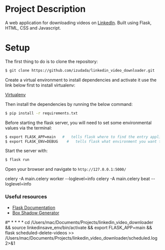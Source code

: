 #   Project Description

A web application for downloading videos on [LinkedIn](https://www.linkedin.com).
Built using Flask, HTML, CSS and Javascript.


# Setup

The first thing to do is to clone the repository:

```sh
$ git clone https://github.com/izudada/linkedin_video_downloader.git
```

Create a virtual environment to install dependencies and activate it use the link below first to install virtualenv:

[Virtualenv](https://izudada.medium.com/how-to-create-a-virtual-environment-in-python-a47f401506db)

Then install the dependencies by running the below command:

```sh
$ pip install -r requirements.txt
```

Before starting the flask server, you will need to set some environmental values via the terminal:

```sh
$ export FLASK_APP=main   #   tells flask where to find the entry application file
$ export FLASK_ENV=DEBUG    #   tells flask what environment you want to run or start
```

Start the server with:
```sh
$ flask run
```
Open your browser and navigate to `http://127.0.0.1:5000/`

celery -A main.celery worker --loglevel=info
celery -A main.celery beat --loglevel=info




### Useful resources

- [Flask Documentation](https://flask.palletsprojects.com/en/2.2.x)
- [Box Shadow Generator](https://getcssscan.com/css-box-shadow-examples)


#* * * * * cd /Users/mac/Documents/Projects/linkedin_video_downloader && source linkedinsave_env/bin/activate && export FLASK_APP=main && flask scheduled-delete-videos >> /Users/mac/Documents/Projects/linkedin_video_downloader/scheduled.log 2>&1